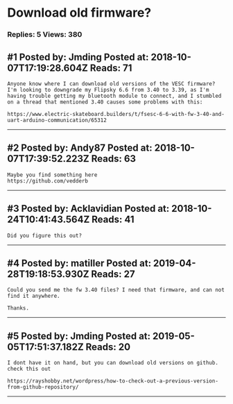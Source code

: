 # Download old firmware?

### Replies: 5 Views: 380

## \#1 Posted by: Jmding Posted at: 2018-10-07T17:19:28.604Z Reads: 71

```
Anyone know where I can download old versions of the VESC firmware?  I'm looking to downgrade my Flipsky 6.6 from 3.40 to 3.39, as I'm having trouble getting my bluetooth module to connect, and I stumbled on a thread that mentioned 3.40 causes some problems with this:

https://www.electric-skateboard.builders/t/fsesc-6-6-with-fw-3-40-and-uart-arduino-communication/65312
```

---
## \#2 Posted by: Andy87 Posted at: 2018-10-07T17:39:52.223Z Reads: 63

```
Maybe you find something here
https://github.com/vedderb
```

---
## \#3 Posted by: Acklavidian Posted at: 2018-10-24T10:41:43.564Z Reads: 41

```
Did you figure this out?
```

---
## \#4 Posted by: matiller Posted at: 2019-04-28T19:18:53.930Z Reads: 27

```
Could you send me the fw 3.40 files? I need that firmware, and can not find it anywhere.

Thanks.
```

---
## \#5 Posted by: Jmding Posted at: 2019-05-05T17:51:37.182Z Reads: 20

```
I dont have it on hand, but you can download old versions on github. check this out

https://rayshobby.net/wordpress/how-to-check-out-a-previous-version-from-github-repository/
```

---
